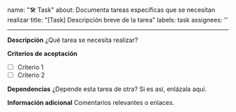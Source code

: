 name: "🛠️ Task"
about: Documenta tareas específicas que se necesitan realizar
title: "[Task] Descripción breve de la tarea"
labels: task
assignees: ''

---

**Descripción**
¿Qué tarea se necesita realizar?

**Criterios de aceptación**

- [ ] Criterio 1
- [ ] Criterio 2

**Dependencias**
¿Depende esta tarea de otra? Si es así, enlázala aquí.

**Información adicional**
Comentarios relevantes o enlaces.
